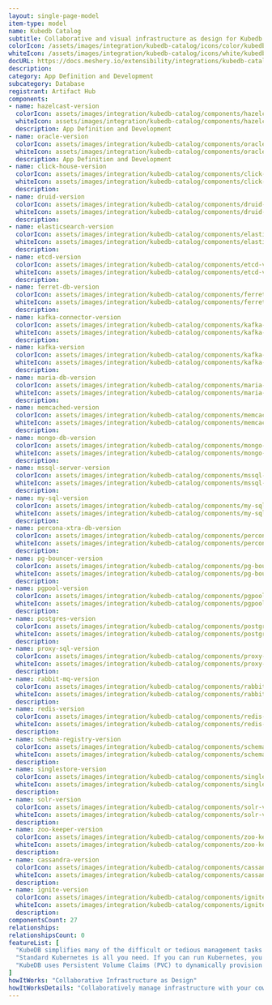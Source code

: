 ```yaml
---
layout: single-page-model
item-type: model
name: Kubedb Catalog
subtitle: Collaborative and visual infrastructure as design for Kubedb Catalog
colorIcon: /assets/images/integration/kubedb-catalog/icons/color/kubedb-catalog-color.svg
whiteIcon: /assets/images/integration/kubedb-catalog/icons/white/kubedb-catalog-white.svg
docURL: https://docs.meshery.io/extensibility/integrations/kubedb-catalog
description: 
category: App Definition and Development
subcategory: Database
registrant: Artifact Hub
components: 
- name: hazelcast-version
  colorIcon: assets/images/integration/kubedb-catalog/components/hazelcast-version/icons/color/hazelcast-version-color.svg
  whiteIcon: assets/images/integration/kubedb-catalog/components/hazelcast-version/icons/white/hazelcast-version-white.svg
  description: App Definition and Development
- name: oracle-version
  colorIcon: assets/images/integration/kubedb-catalog/components/oracle-version/icons/color/oracle-version-color.svg
  whiteIcon: assets/images/integration/kubedb-catalog/components/oracle-version/icons/white/oracle-version-white.svg
  description: App Definition and Development
- name: click-house-version
  colorIcon: assets/images/integration/kubedb-catalog/components/click-house-version/icons/color/click-house-version-color.svg
  whiteIcon: assets/images/integration/kubedb-catalog/components/click-house-version/icons/white/click-house-version-white.svg
  description: 
- name: druid-version
  colorIcon: assets/images/integration/kubedb-catalog/components/druid-version/icons/color/druid-version-color.svg
  whiteIcon: assets/images/integration/kubedb-catalog/components/druid-version/icons/white/druid-version-white.svg
  description: 
- name: elasticsearch-version
  colorIcon: assets/images/integration/kubedb-catalog/components/elasticsearch-version/icons/color/elasticsearch-version-color.svg
  whiteIcon: assets/images/integration/kubedb-catalog/components/elasticsearch-version/icons/white/elasticsearch-version-white.svg
  description: 
- name: etcd-version
  colorIcon: assets/images/integration/kubedb-catalog/components/etcd-version/icons/color/etcd-version-color.svg
  whiteIcon: assets/images/integration/kubedb-catalog/components/etcd-version/icons/white/etcd-version-white.svg
  description: 
- name: ferret-db-version
  colorIcon: assets/images/integration/kubedb-catalog/components/ferret-db-version/icons/color/ferret-db-version-color.svg
  whiteIcon: assets/images/integration/kubedb-catalog/components/ferret-db-version/icons/white/ferret-db-version-white.svg
  description: 
- name: kafka-connector-version
  colorIcon: assets/images/integration/kubedb-catalog/components/kafka-connector-version/icons/color/kafka-connector-version-color.svg
  whiteIcon: assets/images/integration/kubedb-catalog/components/kafka-connector-version/icons/white/kafka-connector-version-white.svg
  description: 
- name: kafka-version
  colorIcon: assets/images/integration/kubedb-catalog/components/kafka-version/icons/color/kafka-version-color.svg
  whiteIcon: assets/images/integration/kubedb-catalog/components/kafka-version/icons/white/kafka-version-white.svg
  description: 
- name: maria-db-version
  colorIcon: assets/images/integration/kubedb-catalog/components/maria-db-version/icons/color/maria-db-version-color.svg
  whiteIcon: assets/images/integration/kubedb-catalog/components/maria-db-version/icons/white/maria-db-version-white.svg
  description: 
- name: memcached-version
  colorIcon: assets/images/integration/kubedb-catalog/components/memcached-version/icons/color/memcached-version-color.svg
  whiteIcon: assets/images/integration/kubedb-catalog/components/memcached-version/icons/white/memcached-version-white.svg
  description: 
- name: mongo-db-version
  colorIcon: assets/images/integration/kubedb-catalog/components/mongo-db-version/icons/color/mongo-db-version-color.svg
  whiteIcon: assets/images/integration/kubedb-catalog/components/mongo-db-version/icons/white/mongo-db-version-white.svg
  description: 
- name: mssql-server-version
  colorIcon: assets/images/integration/kubedb-catalog/components/mssql-server-version/icons/color/mssql-server-version-color.svg
  whiteIcon: assets/images/integration/kubedb-catalog/components/mssql-server-version/icons/white/mssql-server-version-white.svg
  description: 
- name: my-sql-version
  colorIcon: assets/images/integration/kubedb-catalog/components/my-sql-version/icons/color/my-sql-version-color.svg
  whiteIcon: assets/images/integration/kubedb-catalog/components/my-sql-version/icons/white/my-sql-version-white.svg
  description: 
- name: percona-xtra-db-version
  colorIcon: assets/images/integration/kubedb-catalog/components/percona-xtra-db-version/icons/color/percona-xtra-db-version-color.svg
  whiteIcon: assets/images/integration/kubedb-catalog/components/percona-xtra-db-version/icons/white/percona-xtra-db-version-white.svg
  description: 
- name: pg-bouncer-version
  colorIcon: assets/images/integration/kubedb-catalog/components/pg-bouncer-version/icons/color/pg-bouncer-version-color.svg
  whiteIcon: assets/images/integration/kubedb-catalog/components/pg-bouncer-version/icons/white/pg-bouncer-version-white.svg
  description: 
- name: pgpool-version
  colorIcon: assets/images/integration/kubedb-catalog/components/pgpool-version/icons/color/pgpool-version-color.svg
  whiteIcon: assets/images/integration/kubedb-catalog/components/pgpool-version/icons/white/pgpool-version-white.svg
  description: 
- name: postgres-version
  colorIcon: assets/images/integration/kubedb-catalog/components/postgres-version/icons/color/postgres-version-color.svg
  whiteIcon: assets/images/integration/kubedb-catalog/components/postgres-version/icons/white/postgres-version-white.svg
  description: 
- name: proxy-sql-version
  colorIcon: assets/images/integration/kubedb-catalog/components/proxy-sql-version/icons/color/proxy-sql-version-color.svg
  whiteIcon: assets/images/integration/kubedb-catalog/components/proxy-sql-version/icons/white/proxy-sql-version-white.svg
  description: 
- name: rabbit-mq-version
  colorIcon: assets/images/integration/kubedb-catalog/components/rabbit-mq-version/icons/color/rabbit-mq-version-color.svg
  whiteIcon: assets/images/integration/kubedb-catalog/components/rabbit-mq-version/icons/white/rabbit-mq-version-white.svg
  description: 
- name: redis-version
  colorIcon: assets/images/integration/kubedb-catalog/components/redis-version/icons/color/redis-version-color.svg
  whiteIcon: assets/images/integration/kubedb-catalog/components/redis-version/icons/white/redis-version-white.svg
  description: 
- name: schema-registry-version
  colorIcon: assets/images/integration/kubedb-catalog/components/schema-registry-version/icons/color/schema-registry-version-color.svg
  whiteIcon: assets/images/integration/kubedb-catalog/components/schema-registry-version/icons/white/schema-registry-version-white.svg
  description: 
- name: singlestore-version
  colorIcon: assets/images/integration/kubedb-catalog/components/singlestore-version/icons/color/singlestore-version-color.svg
  whiteIcon: assets/images/integration/kubedb-catalog/components/singlestore-version/icons/white/singlestore-version-white.svg
  description: 
- name: solr-version
  colorIcon: assets/images/integration/kubedb-catalog/components/solr-version/icons/color/solr-version-color.svg
  whiteIcon: assets/images/integration/kubedb-catalog/components/solr-version/icons/white/solr-version-white.svg
  description: 
- name: zoo-keeper-version
  colorIcon: assets/images/integration/kubedb-catalog/components/zoo-keeper-version/icons/color/zoo-keeper-version-color.svg
  whiteIcon: assets/images/integration/kubedb-catalog/components/zoo-keeper-version/icons/white/zoo-keeper-version-white.svg
  description: 
- name: cassandra-version
  colorIcon: assets/images/integration/kubedb-catalog/components/cassandra-version/icons/color/cassandra-version-color.svg
  whiteIcon: assets/images/integration/kubedb-catalog/components/cassandra-version/icons/white/cassandra-version-white.svg
  description: 
- name: ignite-version
  colorIcon: assets/images/integration/kubedb-catalog/components/ignite-version/icons/color/ignite-version-color.svg
  whiteIcon: assets/images/integration/kubedb-catalog/components/ignite-version/icons/white/ignite-version-white.svg
  description: 
componentsCount: 27
relationships: 
relationshipsCount: 0
featureList: [
  "KubeDB simplifies many of the difficult or tedious management tasks of running a production grade databases on private and public clouds. Maintain one stack for all your stateless and stateful applications and simplify the operational complexity.",
  "Standard Kubernetes is all you need. If you can run Kubernetes, you can provision and manage databases using KubeDB. Use standard Kubernetes CLI and API to provision and manage databases.",
  "KubeDB uses Persistent Volume Claims (PVC) to dynamically provision disks for database instances. Using appropriately defined StorageClasses, KubeDB provisioned database instances are designed to scale from small development workloads up to performance-intensive workloads on private and public cloud environments."
]
howItWorks: "Collaborative Infrastructure as Design"
howItWorksDetails: "Collaboratively manage infrastructure with your coworkers synchronously sharing the same designs."
---
```

